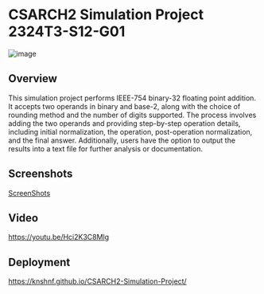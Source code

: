 # CSARCH2 Simulation Project 2324T3-S12-G01
![image](https://github.com/knshnf/CSARCH2-Simulation-Project/assets/97265370/c19b2c65-631d-4377-ae30-2aeed2e2a2d0)
## Overview
This simulation project performs IEEE-754 binary-32 floating point addition. It accepts two operands in binary and base-2, along with the choice of rounding method and the number of digits supported. The process involves adding the two operands and providing step-by-step operation details, including initial normalization, the operation, post-operation normalization, and the final answer. Additionally, users have the option to output the results into a text file for further analysis or documentation.

## Screenshots
[ScreenShots](Screenshots.pdf)
## Video
https://youtu.be/Hci2K3C8Mlg

## Deployment
https://knshnf.github.io/CSARCH2-Simulation-Project/
